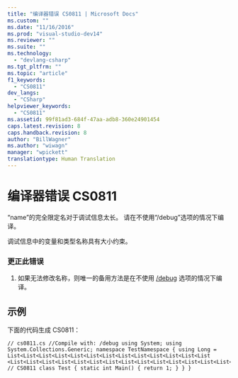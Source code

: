 ```yaml
---
title: "编译器错误 CS0811 | Microsoft Docs"
ms.custom: ""
ms.date: "11/16/2016"
ms.prod: "visual-studio-dev14"
ms.reviewer: ""
ms.suite: ""
ms.technology: 
  - "devlang-csharp"
ms.tgt_pltfrm: ""
ms.topic: "article"
f1_keywords: 
  - "CS0811"
dev_langs: 
  - "CSharp"
helpviewer_keywords: 
  - "CS0811"
ms.assetid: 99f81ad3-684f-47aa-adb8-360e24901454
caps.latest.revision: 8
caps.handback.revision: 8
author: "BillWagner"
ms.author: "wiwagn"
manager: "wpickett"
translationtype: Human Translation
---
```

# 编译器错误 CS0811
“name”的完全限定名对于调试信息太长。 请在不使用“\/debug”选项的情况下编译。  
  
 调试信息中的变量和类型名称具有大小约束。  
  
### 更正此错误  
  
1.  如果无法修改名称，则唯一的备用方法是在不使用 [\/debug](../../csharp/language-reference/compiler-options/debug-compiler-option.md) 选项的情况下编译。  
  
## 示例  
 下面的代码生成 CS0811：  
  
```  
// cs0811.cs //Compile with: /debug using System; using System.Collections.Generic; namespace TestNamespace { using Long = List<List<List<List<List<List<List<List<List<List<List<List<List <List<List<List<List<List<List<List<List<List<List<List<List<List<List<List<int>>>>>>>>>>>>>>>>>>>>>>>>>>>>; // CS0811 class Test { static int Main() { return 1; } } }  
```